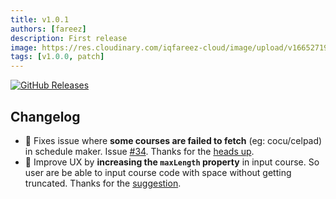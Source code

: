 ```yaml
---
title: v1.0.1
authors: [fareez]
description: First release
image: https://res.cloudinary.com/iqfareez-cloud/image/upload/v1665271970/IIUM%20Schedule/v1.0.1_q2qxsl.png
tags: [v1.0.0, patch]
---
```


[![GitHub Releases](https://img.shields.io/badge/github-release-%23121011.svg?style=for-the-badge&logo=github&logoColor=white)](https://github.com/iqfareez/iium_schedule/releases/tag/1.0.1%2B16)

## Changelog

- :bug: Fixes issue where **some courses are failed to fetch** (eg: cocu/celpad) in schedule maker. Issue [#34](https://github.com/iqfareez/iium_schedule/issues/34). Thanks for the [heads up](https://twitter.com/ammarputeraa/status/1578780255833423872?s=20&t=IUCXf0DhgstoWb2jiZED-w).
- :children_crossing: Improve UX by **increasing the `maxLength` property** in input course. So user are be able to input course code with space without getting truncated. Thanks for the [suggestion](https://twitter.com/dannish__/status/1578824019834376193?s=20&t=IUCXf0DhgstoWb2jiZED-w).
